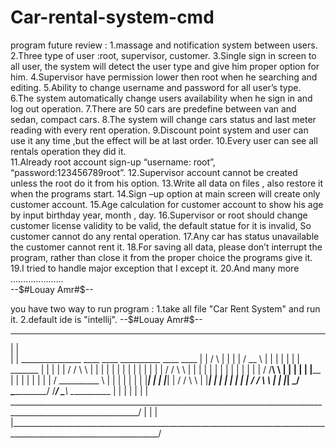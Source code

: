 # Car-rental-system-cmd
program future review : 
1.massage and notification system between users.
2.Three type of user :root, supervisor, customer. 
3.Single sign in screen to all user, the system will detect the user type and give him proper option for him. 
4.Supervisor have permission lower then root when he searching and editing. 
5.Ability to change username and password for all user’s type. 
6.The system automatically change users availability when he sign in and log out operation. 
7.There are 50 cars are predefine between van and sedan, compact cars. 
8.The system will change cars status and last meter reading with every  rent operation. 
9.Discount point system and user can use it any time ,but the effect will be at last order. 
10.Every user can see all rentals operation they did it.  
11.Already root account sign-up “username: root”, “password:123456789root”. 
12.Supervisor account cannot be created unless the root do it from his option. 
13.Write all data on files , also restore it when the programs start. 
14.Sign –up option at main screen will create only customer account. 
15.Age calculation for customer account to show his age by input birthday year, month , day. 
16.Supervisor or root should change customer license validity to be valid, the default statue for it is invalid, So customer cannot do any rental operation. 
17.Any car has status unavailable the customer cannot rent it. 
18.For saving all data, please don’t interrupt the program, rather than close it from the proper choice the programs give it. 19.I tried to handle major exception that I except it. 
20.And many more …………………   
--$#Louay Amr#$--

you have two way to run program : 
1.take all file "Car Rent System" and run it.
2.default ide is "intellij".
--$#Louay Amr#$--

 ______								  	         
|      |						          	       
|      |		 _______________	____	     ____  	      __________       	    ____	 ____
|      |		/		\      |    |       |	 |	     /    __    \	   |    |       |    |
|      |	       |     _______	 |     |    |       |	 |    	    /    /  \    \	   |    |       |    |
|      |	       |    |       |	 |     |    |       |	 |     	   /    /    \    \	   |    |       |    |
|      |	       |    |	    |	 |     |    |	    |	 |	  /    /______\    \	   |    |       |    |
|      |________       |    |	    |	 |     |    |	    |	 | 	 /    __________    \	   |    |       |    |
|               |      |    |_______|	 |     |    |_______|	 |      /    /          \    \     |    |_______|    |
|               |      |   		 |     |   		 |     /    /	         \    \    |                 |
|_______________|	\_______________/	\_______________/     /____/		  \____\    \___________     |
														|    |
													        |    |
													        |    |
 ______________________________________________________________________________________________________________/     |
|														     |
|___________________________________________________________________________________________________________________/       	  




